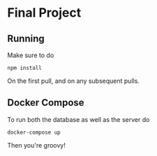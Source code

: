 # Final Project

## Running
Make sure to do 
```
npm install
```
On the first pull, and on any subsequent pulls.
## Docker Compose
To run both the database as well as the server do 
```
docker-compose up
```
Then you're groovy!